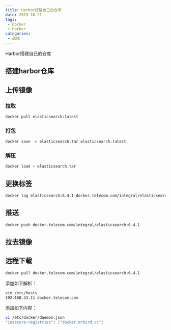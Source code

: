 ```yaml
---
title: Harbor搭建自己的仓库
date: 2019-10-21
tags:
 - Docker
 - Harbor
categories: 
 - 后端
---
```


Harbor搭建自己的仓库
<!-- more -->

## 搭建harbor仓库

## 上传镜像

### 拉取
```sh
docker pull elasticsearch:latest
```



### 打包
```sh
docker save -o elasticsearch.tar elasticsearch:latest
```

### 解压
```sh
docker load < elasticsearch.tar
```

## 更换标签
```sh
docker tag elasticsearch:6.4.1 docker.telecom.com/integral/elasticsearch:6.4.1
```

## 推送
```sh
docker push docker.telecom.com/integral/elasticsearch:6.4.1
```


## 拉去镜像


## 远程下载
```sh
docker pull docker.telecom.com/integral/elasticsearch:6.4.1

```

添加如下解析：

```sh
vim /etc/hosts
192.168.33.11 docker.telecom.com
```
添加如下内容：
```sh
vi /etc/docker/daemon.json
"insecure-registries": ["docker.mrbird.cc"]
```









